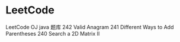 # LeetCode
LeetCode OJ java 题库
242	Valid Anagram
241 Different Ways to Add Parentheses
240 Search a 2D Matrix II 
